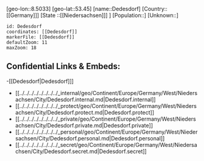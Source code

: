 ﻿---
location: [53.45,8.5033]
mapzoom: [7,12] 
mapmarker: city 
type: City
tags:
- geo/City


SpocWebEntityId: 29733
isDeleted: false
confidential: public

---
[geo-lon::8.5033]
[geo-lat::53.45]
[name::Dedesdorf]
[Country::[[Germany]]]
[State ::[[Niedersachsen]]] ]
[Population::]
[Unknown::]


```leaflet
id: Dedesdorf
coordinates: [[Dedesdorf]]
markerFile: [[Dedesdorf]]
defaultZoom: 11 
maxZoom: 18
```


## Confidential Links & Embeds: 
-[[Dedesdorf|Dedesdorf]]] 
- [[../../../../../../../../_internal/geo/Continent/Europe/Germany/West/Niedersachsen/City/Dedesdorf.internal.md|Dedesdorf.internal]] 
- [[../../../../../../../../_protect/geo/Continent/Europe/Germany/West/Niedersachsen/City/Dedesdorf.protect.md|Dedesdorf.protect]] 
- [[../../../../../../../../_private/geo/Continent/Europe/Germany/West/Niedersachsen/City/Dedesdorf.private.md|Dedesdorf.private]] 
- [[../../../../../../../../_personal/geo/Continent/Europe/Germany/West/Niedersachsen/City/Dedesdorf.personal.md|Dedesdorf.personal]] 
- [[../../../../../../../../_secret/geo/Continent/Europe/Germany/West/Niedersachsen/City/Dedesdorf.secret.md|Dedesdorf.secret]] 
